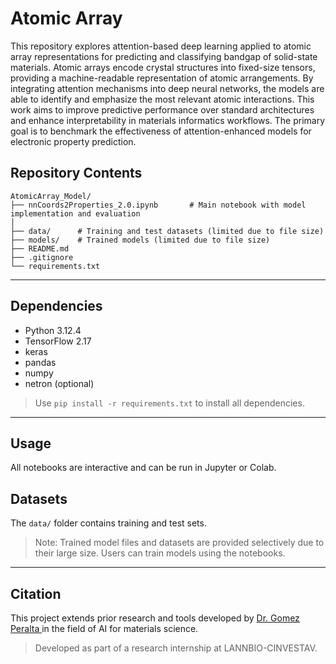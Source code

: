 # Atomic Array 
This repository explores attention-based deep learning applied to atomic array representations for predicting and classifying bandgap of solid-state materials. Atomic arrays encode crystal structures into fixed-size tensors, providing a machine-readable representation of atomic arrangements. By integrating attention mechanisms into deep neural networks, the models are able to identify and emphasize the most relevant atomic interactions. This work aims to improve predictive performance over standard architectures and enhance interpretability in materials informatics workflows. The primary goal is to benchmark the effectiveness of attention-enhanced models for electronic property prediction. 

## Repository Contents
```text
AtomicArray_Model/
├── nnCoords2Properties_2.0.ipynb       # Main notebook with model implementation and evaluation
│    
├── data/      # Training and test datasets (limited due to file size)
├── models/    # Trained models (limited due to file size)
├── README.md
├── .gitignore
└── requirements.txt
```
---

## Dependencies

- Python 3.12.4  
- TensorFlow 2.17 
- keras   
- pandas  
- numpy  
- netron (optional)
  

> Use `pip install -r requirements.txt` to install all dependencies.

---

## Usage

All notebooks are interactive and can be run in Jupyter or Colab. 

## Datasets

The `data/` folder contains training and test sets. 

> Note: Trained model files and datasets are provided selectively due to their large size. Users can train models using the notebooks.

---

## Citation

This project extends prior research and tools developed by [Dr. Gomez Peralta ](https://github.com/gomezperalta) in the field of AI for materials science.


> Developed as part of a research internship at LANNBIO-CINVESTAV.

